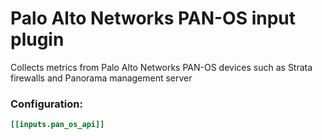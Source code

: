 # Palo Alto Networks PAN-OS input plugin

Collects metrics from Palo Alto Networks PAN-OS devices such as Strata firewalls and Panorama management server

### Configuration:

```toml
[[inputs.pan_os_api]]
  ```